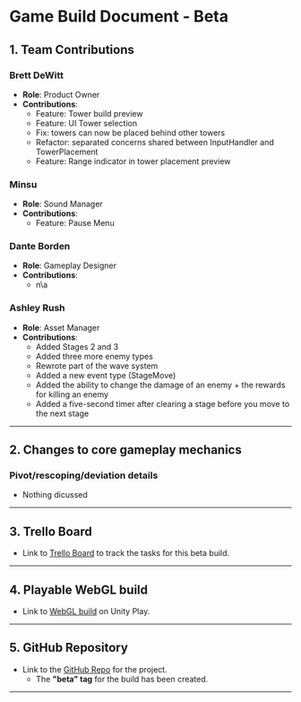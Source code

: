 # Game Build Document - Beta

## 1. Team Contributions

### Brett DeWitt
- **Role**: Product Owner
- **Contributions**:
    - Feature: Tower build preview
    - Feature: UI Tower selection
    - Fix: towers can now be placed behind other towers
    - Refactor: separated concerns shared between InputHandler and TowerPlacement
    - Feature: Range indicator in tower placement preview


### Minsu
- **Role**: Sound Manager
- **Contributions**: 
    - Feature: Pause Menu


### Dante Borden
- **Role**: Gameplay Designer
- **Contributions**: 
    - n\a

### Ashley Rush
- **Role**: Asset Manager
- **Contributions**: 
    - Added Stages 2 and 3
    - Added three more enemy types
    - Rewrote part of the wave system
    - Added a new event type (StageMove)
    - Added the ability to change the damage of an enemy + the rewards for killing an enemy
    - Added a five-second timer after clearing a stage before you move to the next stage


---

## 2. Changes to core gameplay mechanics

### Pivot/rescoping/deviation details
- Nothing dicussed
    
---

## 3. Trello Board

- Link to [Trello Board](<https://trello.com/b/bPn7qkdL/cs-410-spring-beta>) to track the tasks for this beta build.

---

## 4. Playable WebGL build

- Link to [WebGL build](<https://play.unity.com/en/games/3ce57234-d0d6-4f7a-98ba-a32537f424d5/untitled-tower-defense>) on Unity Play.

---

## 5. GitHub Repository

- Link to the [GitHub Repo](<https://github.com/bdewitt84/unity-tower-defense>) for the project.
    - The **"beta" tag** for the build has been created.

---

